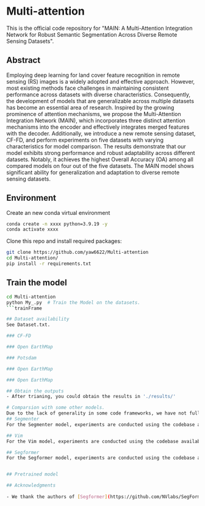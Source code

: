 # Multi-attention

This is the official code repository for "MAIN: A Multi-Attention Integration Network for Robust Semantic Segmentation Across Diverse Remote Sensing Datasets". 
  
## Abstract  
Employing deep learning for land cover feature recognition in remote sensing (RS) images is a widely adopted and effective approach. However, most existing methods face challenges in maintaining consistent performance across datasets with diverse characteristics. Consequently, the development of models that are generalizable across multiple datasets has become an essential area of research. Inspired by the growing prominence of attention mechanisms, we propose the Multi-Attention Integration Network (MAIN), which incorporates three distinct attention mechanisms into the encoder and effectively integrates merged features with the decoder. Additionally, we introduce a new remote sensing dataset, CF-FD, and perform experiments on five datasets with varying characteristics for model comparison. The results demonstrate that our model exhibits strong performance and robust adaptability across different datasets. Notably, it achieves the highest Overall Accuracy (OA) among all compared models on four out of the five datasets. The MAIN model shows significant ability for generalization and adaptation to diverse remote sensing datasets.

## Environment
Create an new conda virtual environment
```bash
conda create -n xxxx python=3.9.19 -y
conda activate xxxx
```
Clone this repo and install required packages:
```bash
git clone https://github.com/yaw6622/Multi-attention
cd Multi-attention/
pip install -r requirements.txt
```

## Train the model
```bash
cd Multi-attention
python My_.py  # Train the Model on the datasets.
```trainFrame

## Dataset availability
See Dataset.txt.

### CF-FD

### Open EarthMap

### Potsdam

### Open EarthMap

### Open EarthMap

## Obtain the outputs  
- After trianing, you could obtain the results in './results/'

# Comparsion with some other models.
Due to the lack of generality in some code frameworks, we have not fully transferred all code implementations to our provided framework. At this stage, certain comparative experiments are not conducted within our framework. The models implemented within our framework include the MAIN model, FPN model, DeeplabV3+ and LinkNet model.
## Segmenter
For the Segmenter model, experiments are conducted using the codebase available at [Segmenter](https://github.com/rstrudel/segmenter).

## Vim
For the Vim model, experiments are conducted using the codebase available at [Vim](https://github.com/hustvl/Vim).

## Segformer
For the Segformer model, experiments are conducted using the codebase available at [Segformer](https://github.com/NVlabs/SegFormer).


## Pretrained model

## Acknowledgments  
  
- We thank the authors of [Segformer](https://github.com/NVlabs/SegFormer),  [Vmamba](https://github.com/MzeroMiko/VMamba) and [EMA](https://github.com/YOLOonMe/EMA-attention-module) for their open-source codes.
